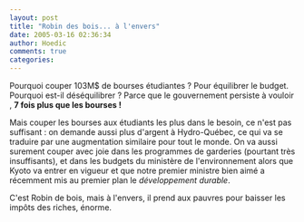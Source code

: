 ```yaml
---
layout: post
title: "Robin des bois... à l'envers"
date: 2005-03-16 02:36:34
author: Hoedic
comments: true
categories: 
---
```



Pourquoi couper 103M$ de bourses étudiantes ? Pour équilibrer le budget. Pourquoi est-il déséquilibrer ? Parce que le gouvernement persiste à vouloir , **7 fois plus que les bourses !**

Mais couper les bourses aux étudiants les plus dans le besoin, ce n'est pas suffisant : on demande aussi plus d'argent à Hydro-Québec, ce qui va se traduire par une augmentation similaire pour tout le monde. On va aussi surement couper avec joie dans les programmes de garderies (pourtant très insuffisants), et dans les budgets du ministère de l'environnement alors que Kyoto va entrer en vigueur et que notre premier ministre bien aimé a récemment mis au premier plan le *développement durable*.

C'est Robin de bois, mais à l'envers, il prend aux pauvres pour baisser les impôts des riches, énorme.